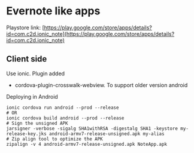 # Evernote like apps
Playstore link: [https://play.google.com/store/apps/details?id=com.c2d.ionic_note](https://play.google.com/store/apps/details?id=com.c2d.ionic_note)

## Client side
Use ionic. Plugin added
- cordova-plugin-crosswalk-webview. To support older version android

Deploying in Android
```
ionic cordova run android --prod --release
# OR
ionic cordova build android --prod --release
# Sign the unsigned APK
jarsigner -verbose -sigalg SHA1withRSA -digestalg SHA1 -keystore my-release-key.jks android-armv7-release-unsigned.apk my-alias
# Zip align tool to optimize the APK
zipalign -v 4 android-armv7-release-unsigned.apk NoteApp.apk
```
